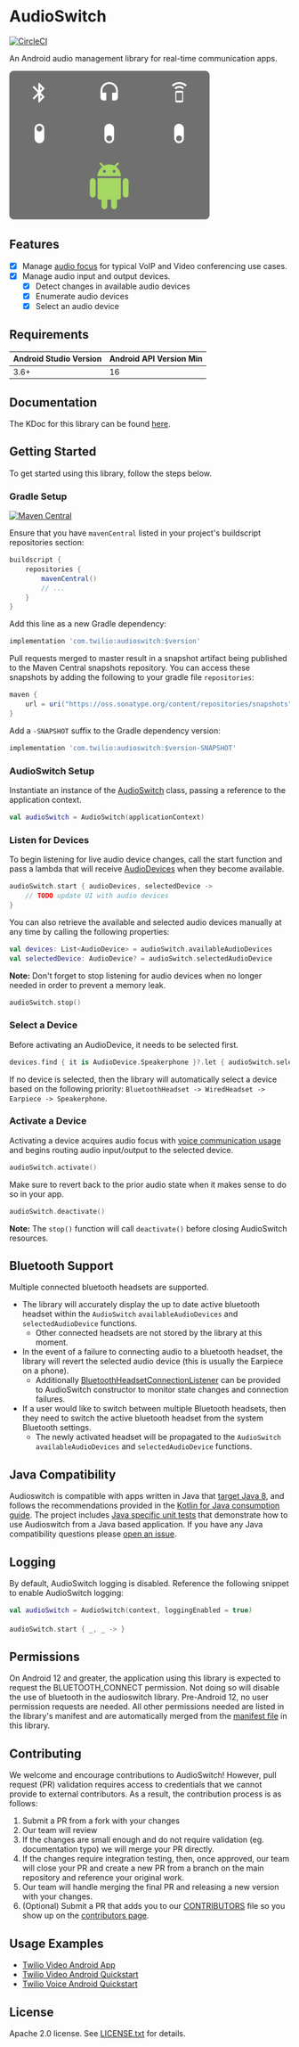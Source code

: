 # AudioSwitch

[![CircleCI](https://circleci.com/gh/twilio/audioswitch.svg?style=svg)](https://circleci.com/gh/twilio/audioswitch)

An Android audio management library for real-time communication apps.

![video-app-screenshots](images/audioswitch-logo.png)

## Features

- [x] Manage [audio focus](https://developer.android.com/guide/topics/media-apps/audio-focus) for typical VoIP and Video conferencing use cases.
- [x] Manage audio input and output devices.
    - [x] Detect changes in available audio devices
    - [x] Enumerate audio devices
    - [x] Select an audio device

## Requirements

Android Studio Version | Android API Version Min
------------ | -------------
3.6+ | 16

## Documentation

The KDoc for this library can be found [here](https://twilio.github.io/audioswitch/latest).

## Getting Started

To get started using this library, follow the steps below.

### Gradle Setup

[![Maven Central](https://maven-badges.herokuapp.com/maven-central/com.twilio/audioswitch/badge.svg) ](https://maven-badges.herokuapp.com/maven-central/com.twilio/audioswitch)

Ensure that you have `mavenCentral` listed in your project's buildscript repositories section:
```groovy
buildscript {
    repositories {
        mavenCentral()
        // ...
    }
}
```

Add this line as a new Gradle dependency:
```groovy
implementation 'com.twilio:audioswitch:$version'
```

Pull requests merged to master result in a snapshot artifact being published to the Maven Central snapshots repository. You can
access these snapshots by adding the following to your gradle file `repositories`:

```groovy
maven {
    url = uri("https://oss.sonatype.org/content/repositories/snapshots")
}
```

Add a `-SNAPSHOT` suffix to the Gradle dependency version:

```groovy
implementation 'com.twilio:audioswitch:$version-SNAPSHOT'
```

### AudioSwitch Setup
Instantiate an instance of the [AudioSwitch](audioswitch/src/main/java/com/twilio/audioswitch/AudioSwitch.kt) class, passing a reference to the application context.

```kotlin
val audioSwitch = AudioSwitch(applicationContext)
```

### Listen for Devices
To begin listening for live audio device changes, call the start function and pass a lambda that will receive [AudioDevices](audioswitch/src/main/java/com/twilio/audioswitch/AudioDevice.kt) when they become available.

```kotlin
audioSwitch.start { audioDevices, selectedDevice ->
    // TODO update UI with audio devices
}
```
You can also retrieve the available and selected audio devices manually at any time by calling the following properties:
```kotlin
val devices: List<AudioDevice> = audioSwitch.availableAudioDevices
val selectedDevice: AudioDevice? = audioSwitch.selectedAudioDevice
```
**Note:** Don't forget to stop listening for audio devices when no longer needed in order to prevent a memory leak.
```kotlin
audioSwitch.stop()
```

### Select a Device
Before activating an AudioDevice, it needs to be selected first.
```kotlin
devices.find { it is AudioDevice.Speakerphone }?.let { audioSwitch.selectDevice(it) }
```
If no device is selected, then the library will automatically select a device based on the following priority: `BluetoothHeadset -> WiredHeadset -> Earpiece -> Speakerphone`.

### Activate a Device
Activating a device acquires audio focus with [voice communication usage](https://developer.android.com/reference/android/media/AudioAttributes#USAGE_VOICE_COMMUNICATION) and begins routing audio input/output to the selected device.
```kotlin
audioSwitch.activate()
```
Make sure to revert back to the prior audio state when it makes sense to do so in your app.
```kotlin
audioSwitch.deactivate()
```
**Note:** The `stop()` function will call `deactivate()` before closing AudioSwitch resources.

## Bluetooth Support

Multiple connected bluetooth headsets are supported.
  - The library will accurately display the up to date active bluetooth headset within the `AudioSwitch` `availableAudioDevices` and `selectedAudioDevice` functions.
    - Other connected headsets are not stored by the library at this moment.
  - In the event of a failure to connecting audio to a bluetooth headset, the library will revert the selected audio device (this is usually the Earpiece on a phone).
    - Additionally [BluetoothHeadsetConnectionListener](audioswitch/src/main/java/com/twilio/audioswitch/bluetooth/BluetoothHeadsetConnectionListener.kt) can be provided to AudioSwitch constructor to monitor state changes and connection failures.
  - If a user would like to switch between multiple Bluetooth headsets, then they need to switch the active bluetooth headset from the system Bluetooth settings.
    - The newly activated headset will be propagated to the `AudioSwitch` `availableAudioDevices` and `selectedAudioDevice` functions.

## Java Compatibility

Audioswitch is compatible with apps written in Java that [target Java 8](https://developer.android.com/studio/write/java8-support), and follows the recommendations provided in the [Kotlin for Java consumption guide](https://developer.android.com/kotlin/interop#kotlin_for_java_consumption). The project includes [Java specific unit tests](https://github.com/twilio/audioswitch/tree/master/audioswitch/src/test/java/com/twilio/audioswitch) that demonstrate how to use Audioswitch from a Java based application. If you have any Java compatibility questions please [open an issue](https://github.com/twilio/audioswitch/issues).

## Logging

By default, AudioSwitch logging is disabled. Reference the following snippet to enable AudioSwitch logging:

```kotlin
val audioSwitch = AudioSwitch(context, loggingEnabled = true)

audioSwitch.start { _, _ -> }
```

## Permissions
On Android 12 and greater, the application using this library is expected to request the BLUETOOTH_CONNECT permission. Not doing so will disable the use of bluetooth in the audioswitch library.
Pre-Android 12, no user permission requests are needed. All other permissions needed are listed in the library's manifest and are automatically merged from the [manifest file](audioswitch/src/main/AndroidManifest.xml) in this library.

## Contributing

We welcome and encourage contributions to AudioSwitch! However, pull request (PR) validation requires access to credentials that we cannot provide to external contributors. As a result, the contribution process is as follows:

1. Submit a PR from a fork with your changes
1. Our team will review
1. If the changes are small enough and do not require validation (eg. documentation typo) we will merge your PR directly.
1. If the changes require integration testing, then, once approved, our team will close your PR and create a new PR from a branch on the main repository and reference your original work.
1. Our team will handle merging the final PR and releasing a new version with your changes.
1. (Optional) Submit a PR that adds you to our [CONTRIBUTORS](CONTRIBUTORS.md) file so you show up on the [contributors page](https://github.com/twilio/audioswitch/graphs/contributors).

## Usage Examples

* [Twilio Video Android App](https://github.com/twilio/twilio-video-app-android)
* [Twilio Video Android Quickstart](https://github.com/twilio/video-quickstart-android)
* [Twilio Voice Android Quickstart](https://github.com/twilio/voice-quickstart-android)

## License

Apache 2.0 license. See [LICENSE.txt](LICENSE.txt) for details.

